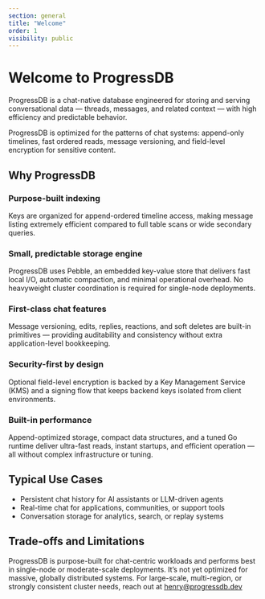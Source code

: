 ```yaml
---
section: general
title: "Welcome"
order: 1
visibility: public
---
```


<!-- ProgressDB Logo -->

# Welcome to ProgressDB

ProgressDB is a chat-native database engineered for storing and serving conversational data — threads, messages, and related context — with high efficiency and predictable behavior.

ProgressDB is optimized for the patterns of chat systems: append-only timelines, fast ordered reads, message versioning, and field-level encryption for sensitive content.

## Why ProgressDB

### Purpose-built indexing

Keys are organized for append-ordered timeline access, making message listing extremely efficient compared to full table scans or wide secondary queries.

### Small, predictable storage engine

ProgressDB uses Pebble, an embedded key-value store that delivers fast local I/O, automatic compaction, and minimal operational overhead. No heavyweight cluster coordination is required for single-node deployments.

### First-class chat features

Message versioning, edits, replies, reactions, and soft deletes are built-in primitives — providing auditability and consistency without extra application-level bookkeeping.

### Security-first by design

Optional field-level encryption is backed by a Key Management Service (KMS) and a signing flow that keeps backend keys isolated from client environments.

### Built-in performance
Append-optimized storage, compact data structures, and a tuned Go runtime deliver ultra-fast reads, instant startups, and efficient operation — all without complex infrastructure or tuning.


## Typical Use Cases

- Persistent chat history for AI assistants or LLM-driven agents
- Real-time chat for applications, communities, or support tools
- Conversation storage for analytics, search, or replay systems


## Trade-offs and Limitations

ProgressDB is purpose-built for chat-centric workloads and performs best in single-node or moderate-scale deployments. It’s not yet optimized for massive, globally distributed systems. For large-scale, multi-region, or strongly consistent cluster needs, reach out at henry@progressdb.dev